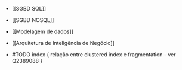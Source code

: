 * [[SGBD SQL]]
* [[SGBD NOSQL]]
* [[Modelagem de dados]]
* [[Arquitetura de Inteligência de Negócio]]


* #TODO index { relação entre clustered index e fragmentation - ver Q2389088 }
